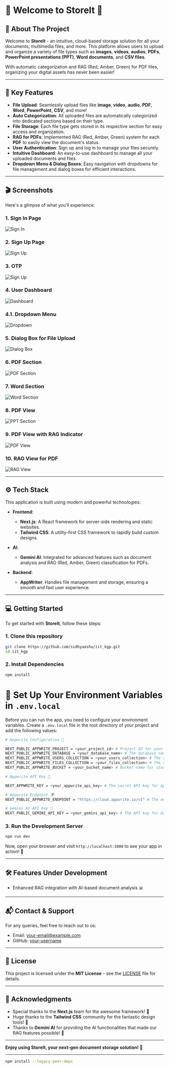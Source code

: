 
# 🎉 Welcome to **StoreIt** 📂

## 🌟 About The Project

Welcome to **StoreIt** - an intuitive, cloud-based storage solution for all your documents, multimedia files, and more. This platform allows users to upload and organize a variety of file types such as **images**, **videos**, **audios**, **PDFs**, **PowerPoint presentations (PPT)**, **Word documents**, and **CSV files**. 

With automatic categorization and RAG (Red, Amber, Green) for PDF files, organizing your digital assets has never been easier!

---

## 🚀 Key Features

- **File Upload**: Seamlessly upload files like **image**, **video**, **audio**, **PDF**, **Word**, **PowerPoint**, **CSV**, and more!
- **Auto Categorization**: All uploaded files are automatically categorized into dedicated sections based on their type.
- **File Storage**: Each file type gets stored in its respective section for easy access and organization.
- **RAG for PDFs**: Implemented RAG (Red, Amber, Green) system for each **PDF** to easily view the document's status.
- **User Authentication**: Sign up and log in to manage your files securely.
- **Intuitive Dashboard**: An easy-to-use dashboard to manage all your uploaded documents and files.
- **Dropdown Menu & Dialog Boxes**: Easy navigation with dropdowns for file management and dialog boxes for efficient interactions.

---

## 🎬 Screenshots

Here's a glimpse of what you’ll experience:

### 1. **Sign In Page**
![Sign In](/public//images/sighin.png)

### 2. **Sign Up Page**
![Sign Up](/public//images/signup.png)

### 3. **OTP**
![Sign Up](/public//images/otp.png)

### 4. **User Dashboard**
![Dashboard](/public//images/dashboard.png)

### 4.1. **Dropdown Menu**
![Dropdown](/public//images/dropdown.png)

### 5. **Dialog Box for File Upload**
![Dialog Box](/public//images/uploading.png)

### 6. **PDF Section**
![PDF Section](/public//images/pdfsection.png)

### 7. **Word Section**
![Word Section](/public//images/doc.png)

### 8. **PDF View**
![PPT Section](/public//images/view.png)

### 9. **PDF View with RAG Indicator**
![PDF View](/public//images/typing.png)

### 10. **RAG View for PDF**
![RAG View](/public//images/output.png)

---

## ⚙️ Tech Stack

This application is built using modern and powerful technologies:

- **Frontend**:
  - **Next.js**: A React framework for server-side rendering and static websites.
  - **Tailwind CSS**: A utility-first CSS framework to rapidly build custom designs.
  
- **AI**:
  - **Gemini AI**: Integrated for advanced features such as document analysis and RAG (Red, Amber, Green) classification for PDFs.
  
- **Backend**:
  - **AppWriter**: Handles file management and storage, ensuring a smooth and fast user experience.

---

## 💻 Getting Started

To get started with **StoreIt**, follow these steps:

### 1. Clone this repository

```bash
git clone https://github.com/sidhyaashu/iit_kgp.git
cd iit_kgp
```

### 2. Install Dependencies

```bash
npm install
```


# 🌟 Set Up Your Environment Variables in `.env.local`

Before you can run the app, you need to configure your environment variables. Create a `.env.local` file in the root directory of your project and add the following values:

```bash
# Appwrite Configuration 📝

NEXT_PUBLIC_APPWRITE_PROJECT = <your_project_id> # Project ID for your Appwrite project
NEXT_PUBLIC_APPWRITE_DATABASE = <your_database_name> # The database name in Appwrite
NEXT_PUBLIC_APPWRITE_USERS_COLLECTION = <your_users_collection> # The collection for user data
NEXT_PUBLIC_APPWRITE_FILES_COLLECTION = <your_files_collection> # The collection where files will be stored
NEXT_PUBLIC_APPWRITE_BUCKET = <your_bucket_name> # Bucket name for storing files

# Appwrite API Key 🔑

NEXT_APPWRITE_KEY = <your_appwrite_api_key> # The secret API key for Appwrite (keep this private)

# Appwrite Endpoint 🌍
NEXT_PUBLIC_APPWRITE_ENDPOINT = "https://cloud.appwrite.io/v1" # The endpoint for Appwrite (this is the default)

# Gemini AI API Key 🤖
NEXT_PUBLIC_GEMINI_API_KEY = <your_gemini_api_key> # The API key for Gemini AI (for RAG and document analysis)
```

### 3. Run the Development Server

```bash
npm run dev
```

Now, open your browser and visit `http://localhost:3000` to see your app in action! 🚀

---

## 🛠️ Features Under Development

- Enhanced RAG integration with AI-based document analysis 📊
---

## 📬 Contact & Support

For any queries, feel free to reach out to us:

- Email: [your-email@example.com](mailto:ashutoshsidhya69@example.com)
- GitHub: [your-username](https://github.com/sidhyaashu)

---

## 🎨 License

This project is licensed under the **MIT License** - see the [LICENSE](LICENSE) file for details.

---

## 💖 Acknowledgments

- Special thanks to the **Next.js** team for the awesome framework! 🙌
- Huge thanks to the **Tailwind CSS** community for the fantastic design tools! 🎨
- Thanks to **Gemini AI** for providing the AI functionalities that made our RAG features possible! 🤖

---

**Enjoy using StoreIt, your next-gen document storage solution!** 🎉

---

```bash
npm install --legacy-peer-deps
```
